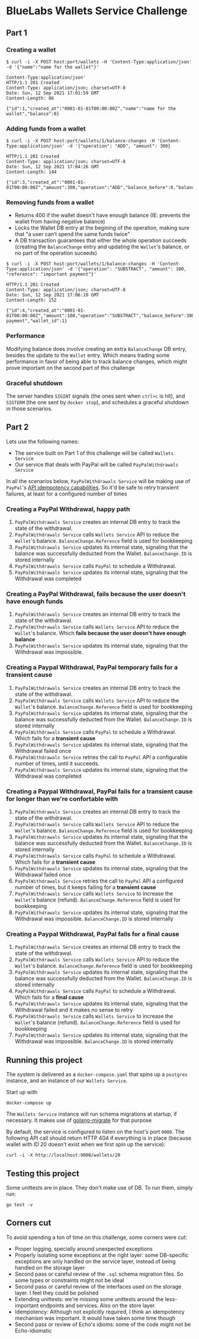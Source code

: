 # BlueLabs Wallets Service Challenge


## Part 1

### Creating a wallet

```
$ curl -i -X POST host:port/wallets -H 'Content-Type:application/json' -d '{"name":"name for the wallet"}' 

Content-Type:application/json'
HTTP/1.1 201 Created
Content-Type: application/json; charset=UTF-8
Date: Sun, 12 Sep 2021 17:01:59 GMT
Content-Length: 86

{"id":1,"created_at":"0001-01-01T00:00:00Z","name":"name for the wallet","balance":0}
```

### Adding funds from a wallet

```
$ curl -i -X POST host:port/wallets/1/balance-changes -H 'Content-Type:application/json' -d '{"operation": "ADD", "amount": 300}

HTTP/1.1 201 Created
Content-Type: application/json; charset=UTF-8
Date: Sun, 12 Sep 2021 17:04:26 GMT
Content-Length: 144

{"id":3,"created_at":"0001-01-01T00:00:00Z","amount":300,"operation":"ADD","balance_before":0,"balance_after":300,"reference":"","wallet_id":1}
```

### Removing funds from a wallet

* Returns 400 if the wallet doesn't have enough balance (IE: prevents the wallet from having negative balance)
* Locks the Wallet DB entry at the begining of the operation, making sure that "a user can’t spend the same funds twice"
* A DB transaction guarantees that either the whole operation succeeds (creating the `BalanceChange` entry and updating the
`Wallet`'s balance, or no part of the operation suceeds)

```
$ curl -i -X POST host:port/wallets/1/balance-changes -H 'Content-Type:application/json' -d '{"operation": "SUBSTRACT", "amount": 100, "reference": "important payment"}'

HTTP/1.1 201 Created
Content-Type: application/json; charset=UTF-8
Date: Sun, 12 Sep 2021 17:06:10 GMT
Content-Length: 152

{"id":4,"created_at":"0001-01-01T00:00:00Z","amount":100,"operation":"SUBSTRACT","balance_before":300,"balance_after":200,"reference":"important payment","wallet_id":1}
```

### Performance

Modifying balance does involve creating an extra `BalanceChange` DB entry, besides the update to the `Wallet` entry. Which means trading
some performance in favor of being able to track balance changes, which might prove important on the second part of this challenge

### Graceful shutdown

The server handles `SIGINT` signals (the ones sent when `ctrl+c` is hit), and `SIGTERM` (the one sent by `docker stop`), and
schedules a graceful shutdown in those scenarios.


## Part 2

Lets use the following names:

* The service built on Part 1 of this challenge will be called `Wallets Service`
* Our service that deals with PayPal will be called `PayPalWithdrawals Service`

In all the scenarios below, `PayPalWithdrawals Service` will be making use of `PayPal`'s [API idempotency capabilities](https://developer.paypal.com/docs/platforms/develop/idempotency/). So it'd be safe to retry transient failures, at least for a configured number of times

### Creating a PayPal Withdrawal, happy path

1. `PayPalWithdrawals Service` creates an internal DB entry to track the state of the withdrawal.
2. `PayPalWithdrawals Service` calls `Wallets Service` API to reduce the `Wallet`'s balance. `BalanceChange.Reference` field is used for bookkeeping
3. `PayPalWithdrawals Service` updates its internal state, signaling that the balance was successfully deducted from the Wallet. `BalanceChange.ID` is stored internally
3. `PayPalWithdrawals Service` calls `PayPal` to schedule a Withdrawal.
4. `PayPalWithdrawals Service` updates its internal state, signaling that the Withdrawal was completed

### Creating a PayPal Withdrawal, fails because the user doesn't have enough funds

1. `PayPalWithdrawals Service` creates an internal DB entry to track the state of the withdrawal.
2. `PayPalWithdrawals Service` calls `Wallets Service` API to reduce the `Wallet`'s balance. Which **fails because the user doesn't have enough balance**
3. `PayPalWithdrawals Service` updates its internal state, signaling that the Withdrawal was impossible.

### Creating a Paypal Withdrawal, PayPal temporary fails for a **transient cause**

1. `PayPalWithdrawals Service` creates an internal DB entry to track the state of the withdrawal.
2. `PayPalWithdrawals Service` calls `Wallets Service` API to reduce the `Wallet`'s balance. `BalanceChange.Reference` field is used for bookkeeping
3. `PayPalWithdrawals Service` updates its internal state, signaling that the balance was successfully deducted from the Wallet. `BalanceChange.ID` is stored internally
3. `PayPalWithdrawals Service` calls `PayPal` to schedule a Withdrawal. Which fails for a **transient cause**
4. `PayPalWithdrawals Service` updates its internal state, signaling that the Withdrawal failed once
5. `PayPalWithdrawals Service` retries the call to `PayPal` API a configurable number of times, until it succeeds.
6. `PayPalWithdrawals Service` updates its internal state, signaling that the Withdrawal was completed

### Creating a Paypal Withdrawal, PayPal fails for a **transient cause** for longer than we're confortable with

1. `PayPalWithdrawals Service` creates an internal DB entry to track the state of the withdrawal.
2. `PayPalWithdrawals Service` calls `Wallets Service` API to reduce the `Wallet`'s balance. `BalanceChange.Reference` field is used for bookkeeping
3. `PayPalWithdrawals Service` updates its internal state, signaling that the balance was successfully deducted from the Wallet. `BalanceChange.ID` is stored internally
3. `PayPalWithdrawals Service` calls `PayPal` to schedule a Withdrawal.  Which fails for a **transient cause**
4. `PayPalWithdrawals Service` updates its internal state, signaling that the Withdrawal failed once
5. `PayPalWithdrawals Service` retries the call to `PayPal` API a configured number of times, but it keeps failing for a **transient cause**
6. `PayPalWithdrawals Service` calls `Wallets Service` to increase the `Wallet`'s balance (refund). `BalanceChange.Reference` field is used for bookkeeping
7. `PayPalWithdrawals Service` updates its internal state, signaling that the Withdrawal was impossible. `BalanceChange.ID` is stored internally

### Creating a Paypal Withdrawal, PayPal fails for a **final cause**

1. `PayPalWithdrawals Service` creates an internal DB entry to track the state of the withdrawal.
2. `PayPalWithdrawals Service` calls `Wallets Service` API to reduce the `Wallet`'s balance. `BalanceChange.Reference` field is used for bookkeeping
3. `PayPalWithdrawals Service` updates its internal state, signaling that the balance was successfully deducted from the Wallet. `BalanceChange.ID` is stored internally
3. `PayPalWithdrawals Service` calls `PayPal` to schedule a Withdrawal. Which fails for a **final cause**
4. `PayPalWithdrawals Service` updates its internal state, signaling that the Withdrawal failed and it makes no sense to retry
5. `PayPalWithdrawals Service` calls `Wallets Service` to increase the `Wallet`'s balance (refund). `BalanceChange.Reference` field is used for bookkeeping
6. `PayPalWithdrawals Service` updates its internal state, signaling that the Withdrawal was impossible. `BalanceChange.ID` is stored internally


## Running this project

The system is delivered as a `docker-compose.yaml` that spins up a `postgres` instance, and an instance of our `Wallets Service`.

Start up with

```
docker-compose up
```

The `Wallets Service` instance will run schema migrations at startup, if necessary. It makes use of [golang-migrate](https://github.com/golang-migrate/migrate) for that purpose

By default, the service is configured to listen on the host's port `9000`. The following API call should return HTTP 404 if everything is in place (because wallet with ID 20 doesn't exist when we first spin up the service):

```
curl -i -X http://localhost:9000/wallets/20
```

## Testing this project

Some unittests are in place. They don't make use of DB. To run them, simply run:

```
go test -v
```

## Corners cut

To avoid spending a ton of time on this challenge, some corners were cut:

* Proper logging, specially around unexpected exceptions
* Properly isolating some exceptions at the right layer: some DB-specific exceptions are only handled on the service layer, instead of being handled on the storage layer
* Second pass or careful review of the `.sql` schema migration files. So some types or constraints might not be ideal
* Second pass or careful review of the interfaces used on the storage layer. I feel they could be polished
* Extending unittests: we're missing some unittests around the less-important endpoints and services. Also on the store layer.
* Idempotency: Although not explicitly required, I think an idempotency mechanism was important. It would have taken some time though
* Second pass or review of Echo's idioms: some of the code might not be Echo-idiomatic